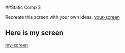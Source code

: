 ##Static Comp 3

Recreate this screen with your own ideas.
[your-screen](yourscreenshot.jpg)

## Here is my screen
[my-screen](myscreenshot.jpg)